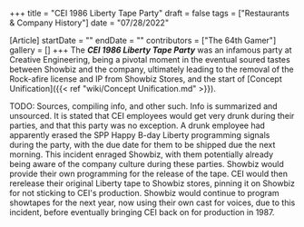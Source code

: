 +++
title = "CEI 1986 Liberty Tape Party"
draft = false
tags = ["Restaurants & Company History"]
date = "07/28/2022"

[Article]
startDate = ""
endDate = ""
contributors = ["The 64th Gamer"]
gallery = []
+++
The <b><i>CEI 1986 Liberty Tape Party</b></i> was an infamous party at Creative Engineering, being a pivotal moment in the eventual soured tastes between Showbiz and the company, ultimately leading to the removal of the Rock-afire license and IP from Showbiz Stores, and the start of [Concept Unification]({{< ref "wiki/Concept Unification.md" >}}).

 TODO: Sources, compiling info, and other such. Info is summarized and unsourced.
It is stated that CEI employees would get very drunk during their parties, and that this party was no exception. A drunk employee had apparently erased the SPP Happy B-day Liberty programming signals during the party, with the due date for them to be shipped due the next morning. This incident enraged Showbiz, with them potentially already being aware of the company culture during these parties. Showbiz would provide their own programming for the release of the tape. CEI would then rerelease their original Liberty tape to Showbiz stores, pinning it on Showbiz for not sticking to CEI's production. Showbiz would continue to program showtapes for the next year, now using their own cast for voices, due to this incident, before eventually bringing CEI back on for production in 1987.